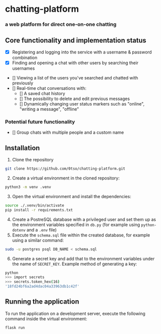 # **chatting-platform**

### a web platform for direct one-on-one chatting

## Core functionality and implementation status
- [x] Registering and logging into the service with a username & password combination
- [x] Finding and opening a chat with other users by searching their usernames
- [] Viewing a list of the users you've searched and chatted with previously
- [] Real-time chat conversations with:
	- [] A saved chat history
	- [] The possibility to delete and edit previous messages
	- [] Dynamically changing user status markers such as "online", "writing a message", "offline"

### Potential future functionality
- [] Group chats with multiple people and a custom name

## Installation

1. Clone the repository
```sh
git clone https://github.com/0tso/chatting-platform.git
```
2. Create a virtual environment in the cloned repository:
```sh
python3 -m venv .venv
```
3. Open the virtual environment and install the dependencies:
```sh
source ./.venv/bin/activate
pip install -r requirements.txt
```
4. Create a PostreSQL database with a privileged user and set them up as the environment variables specified in `db.py` (for example using `python-dotenv` and a `.env` file)
5. Execute the `schema.sql` file within the created database, for example using a similar command:
```sh
sudo -u postgres psql DB_NAME < schema.sql
```
6. Generate a secret key and add that to the environment variables under the name of `SECRET_KEY`. Example method of generating a key:
```sh
python
>>> import secrets
>>> secrets.token_hex(16)
'18fd24bf6a2ad4dac04a33963db1c42f'
```

## Running the application

To run the application on a development server, execute the following command inside the virtual environment:
```sh
flask run
```